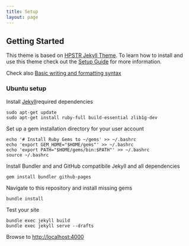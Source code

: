 ```yaml
---
title: Setup
layout: page
---
```


## Getting Started

This theme is based on [HPSTR Jekyll Theme](https://github.com/mmistakes/jekyll-theme-hpstr).
To learn how to install and use this theme check out the
[Setup Guide](https://mmistakes.github.io/jekyll-theme-hpstr/theme-setup/)
for more information.

Check also [Basic writing and formatting syntax](https://help.github.com/articles/basic-writing-and-formatting-syntax/)

### Ubuntu setup

Install [Jekyll](https://jekyllrb.com/docs/installation/ubuntu/)required dependencies

```console
sudo apt-get update
sudo apt-get install ruby-full build-essential zlib1g-dev
```

Set up a gem installation directory for your user account

```console
echo '# Install Ruby Gems to ~/gems' >> ~/.bashrc
echo 'export GEM_HOME="$HOME/gems"' >> ~/.bashrc
echo 'export PATH="$HOME/gems/bin:$PATH"' >> ~/.bashrc
source ~/.bashrc
```

Install Bundler and and GitHub compatibile Jekyll and all dependencies

```console
gem install bundler github-pages
```

Navigate to this repository and install missing gems

```console
bundle install
```

Test your site

```console
bundle exec jekyll build
bundle exec jekyll serve --drafts
```

Browse to [http://localhost:4000](http://localhost:4000)
